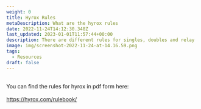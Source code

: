 ```yaml
---
weight: 0
title: Hyrox Rules
metaDescription: What are the hyrox rules
date: 2022-11-24T14:12:30.348Z
last_updated: 2023-01-01T11:57:44+00:00
description: There are different rules for singles, doubles and relay
image: img/screenshot-2022-11-24-at-14.16.59.png
tags:
  - Resources
draft: false
---
```

\
Y﻿ou can find the rules for hyrox in pdf form here:\
\
<https://hyrox.com/rulebook/>